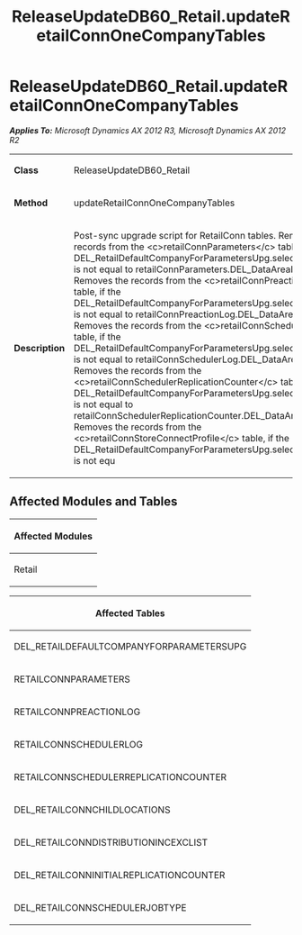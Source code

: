﻿---
title: ReleaseUpdateDB60_Retail.updateRetailConnOneCompanyTables
TOCTitle: ReleaseUpdateDB60_Retail.updateRetailConnOneCompanyTables
ms:assetid: e1b05e9e-ce84-f75b-5e68-7d662fe24859
ms:mtpsurl: https://msdn.microsoft.com/en-us/library/JJ737331(v=AX.60)
ms:contentKeyID: 49711773
ms.date: 05/18/2015
mtps_version: v=AX.60
---

# ReleaseUpdateDB60\_Retail.updateRetailConnOneCompanyTables 


_**Applies To:** Microsoft Dynamics AX 2012 R3, Microsoft Dynamics AX 2012 R2_

<table>
<colgroup>
<col style="width: 50%" />
<col style="width: 50%" />
</colgroup>
<tbody>
<tr class="odd">
<td><p><strong>Class</strong></p></td>
<td><p>ReleaseUpdateDB60_Retail</p></td>
</tr>
<tr class="even">
<td><p><strong>Method</strong></p></td>
<td><p>updateRetailConnOneCompanyTables</p></td>
</tr>
<tr class="odd">
<td><p><strong>Description</strong></p></td>
<td><p>Post-sync upgrade script for RetailConn tables. Removes the records from the &lt;c&gt;retailConnParameters&lt;/c&gt; table, if the DEL_RetailDefaultCompanyForParametersUpg.selectedDataAreaId is not equal to retailConnParameters.DEL_DataAreaId field. Removes the records from the &lt;c&gt;retailConnPreactionLog&lt;/c&gt; table, if the DEL_RetailDefaultCompanyForParametersUpg.selectedDataAreaId is not equal to retailConnPreactionLog.DEL_DataAreaId field. Removes the records from the &lt;c&gt;retailConnSchedulerLog&lt;/c&gt; table, if the DEL_RetailDefaultCompanyForParametersUpg.selectedDataAreaId is not equal to retailConnSchedulerLog.DEL_DataAreaId field. Removes the records from the &lt;c&gt;retailConnSchedulerReplicationCounter&lt;/c&gt; table, if the DEL_RetailDefaultCompanyForParametersUpg.selectedDataAreaId is not equal to retailConnSchedulerReplicationCounter.DEL_DataAreaId field. Removes the records from the &lt;c&gt;retailConnStoreConnectProfile&lt;/c&gt; table, if the DEL_RetailDefaultCompanyForParametersUpg.selectedDataAreaId is not equ</p></td>
</tr>
</tbody>
</table>


## Affected Modules and Tables

<table>
<colgroup>
<col style="width: 100%" />
</colgroup>
<thead>
<tr class="header">
<th><p>Affected Modules</p></th>
</tr>
</thead>
<tbody>
<tr class="odd">
<td><p>Retail</p></td>
</tr>
</tbody>
</table>


<table>
<colgroup>
<col style="width: 100%" />
</colgroup>
<thead>
<tr class="header">
<th><p>Affected Tables</p></th>
</tr>
</thead>
<tbody>
<tr class="odd">
<td><p>DEL_RETAILDEFAULTCOMPANYFORPARAMETERSUPG</p></td>
</tr>
<tr class="even">
<td><p>RETAILCONNPARAMETERS</p></td>
</tr>
<tr class="odd">
<td><p>RETAILCONNPREACTIONLOG</p></td>
</tr>
<tr class="even">
<td><p>RETAILCONNSCHEDULERLOG</p></td>
</tr>
<tr class="odd">
<td><p>RETAILCONNSCHEDULERREPLICATIONCOUNTER</p></td>
</tr>
<tr class="even">
<td><p>DEL_RETAILCONNCHILDLOCATIONS</p></td>
</tr>
<tr class="odd">
<td><p>DEL_RETAILCONNDISTRIBUTIONINCEXCLIST</p></td>
</tr>
<tr class="even">
<td><p>DEL_RETAILCONNINITIALREPLICATIONCOUNTER</p></td>
</tr>
<tr class="odd">
<td><p>DEL_RETAILCONNSCHEDULERJOBTYPE</p></td>
</tr>
</tbody>
</table>

  


